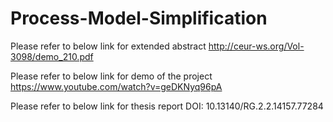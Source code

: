 # Process-Model-Simplification

Please refer to below link for extended abstract
http://ceur-ws.org/Vol-3098/demo_210.pdf

Please refer to below link for demo of the project
https://www.youtube.com/watch?v=geDKNyq96pA

Please refer to below link for thesis report
DOI: 10.13140/RG.2.2.14157.77284
